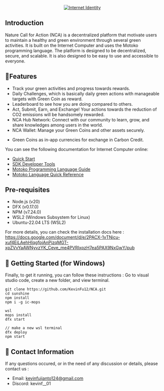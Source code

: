 <p align="center"><a href="https://identity.ic0.app" target="_blank" rel="noopener noreferrer"><img src="../NCA/src/NCA_frontend/public/assets/header/logo-NCA.png" alt="Internet Identity"></a></p>

## Introduction
Nature Call for Action (NCA) is a decentralized platform that motivate users to maintain a healthy and green environment through several green activities. It is built on the Internet Computer and uses the Motoko programming language. The platform is designed to be decentralized, secure, and scalable. It is also designed to be easy to use and accessible to everyone.

## 🚩Features
- Track your green activities and progress towards rewards.
- Daily Challenges, which is basically daily green actions with manageable targets with Green Coin as reward.
- Leaderboard to see how you are doing compared to others.
- Act, Submit, Earn, and Exchange! Your actions towards the reduction of CO2 emissions will be handsomely rewarded.
- NCA Hub Network: Connect with our community to learn, grow, and share knowledges among users in the world.
- NCA Wallet: Manage your Green Coins and other assets securely.

* Green Coins as in-app currencies for exchange in Carbon Credit.

You can see the following documentation for Internet Computer online:
- [Quick Start](https://internetcomputer.org/docs/current/developer-docs/setup/deploy-locally)
- [SDK Developer Tools](https://internetcomputer.org/docs/current/developer-docs/setup/install)
- [Motoko Programming Language Guide](https://internetcomputer.org/docs/current/motoko/main/motoko)
- [Motoko Language Quick Reference](https://internetcomputer.org/docs/current/motoko/main/language-manual)

## Pre-requisites
- Node.js (v20)
- DFX (v0.17.0)
- NPM (v7.24.0)
- WSL2 (Windows Subsystem for Linux)
- Ubuntu-22.04 LTS (WSL2)

For more details, you can check the installation docs here :
https://docs.google.com/document/d/e/2PACX-1vTNicu-xuf4EiLAehHIqgfpjAnPjzqMGT-xpZVvYaAWNyvzYK_Ceve_me4PVRIxpzH7ea5PAX9NxGwY/pub

## 📜 Getting Started (for Windows)
Finally, to get it running, you can follow these instructions :
Go to visual studio code, create a new folder, and view terminal.

```
git clone https://github.com/KevinFu12/NCA.git
cd sunshine
npm install
npm i -g ic-mops

wsl
mops install
dfx start

// make a new wsl terminal
dfx deploy
npm start
```

## 📧 Contact Information
If any questions occured, or in the need of any discussion or details,
please contact us :
- Email: kevinfujianto124@gmail.com
- Discord: kevinf__01

